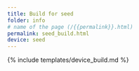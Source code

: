 ```yaml
---
title: Build for seed
folder: info
# name of the page (/{{permalink}}.html)
permalink: seed_build.html
device: seed
---
```

{% include templates/device_build.md %}
